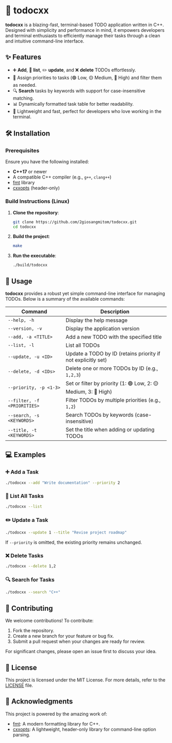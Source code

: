 # 📝 todocxx

**todocxx** is a blazing-fast, terminal-based TODO application written in C++. Designed with simplicity and performance in mind, it empowers developers and terminal enthusiasts to efficiently manage their tasks through a clean and intuitive command-line interface.

## ✨ Features

- ➕ **Add**, 📜 **list**, ✏️ **update**, and ❌ **delete** TODOs effortlessly.
- 🌟 Assign priorities to tasks (🟢 Low, 🟡 Medium, 🔴 High) and filter them as needed.
- 🔍 **Search** tasks by keywords with support for case-insensitive matching.
- 📊 Dynamically formatted task table for better readability.
- 💨 Lightweight and fast, perfect for developers who love working in the terminal.

## 🛠️ Installation

### Prerequisites

Ensure you have the following installed:

- **C++17** or newer
- A compatible C++ compiler (e.g., `g++`, `clang++`)
- [fmt](https://fmt.dev/latest/index.html) library
- [cxxopts](https://github.com/jarro2783/cxxopts) (header-only)

### Build Instructions (Linux)

1. **Clone the repository**:

   ```bash
   git clone https://github.com/2giosangmitom/todocxx.git
   cd todocxx
   ```

2. **Build the project**:

   ```bash
   make
   ```

3. **Run the executable**:

   ```bash
   ./build/todocxx
   ```

## 🚀 Usage

**todocxx** provides a robust yet simple command-line interface for managing TODOs. Below is a summary of the available commands:

| Command                     | Description                                                     |
| --------------------------- | --------------------------------------------------------------- |
| `--help, -h`                | Display the help message                                        |
| `--version, -v`             | Display the application version                                 |
| `--add, -a <TITLE>`         | Add a new TODO with the specified title                         |
| `--list, -l`                | List all TODOs                                                  |
| `--update, -u <ID>`         | Update a TODO by ID (retains priority if not explicitly set)    |
| `--delete, -d <IDs>`        | Delete one or more TODOs by ID (e.g., `1,2,3`)                  |
| `--priority, -p <1-3>`      | Set or filter by priority (1: 🟢 Low, 2: 🟡 Medium, 3: 🔴 High) |
| `--filter, -f <PRIORITIES>` | Filter TODOs by multiple priorities (e.g., `1,2`)               |
| `--search, -s <KEYWORDS>`   | Search TODOs by keywords (case-insensitive)                     |
| `--title, -t <KEYWORDS>`    | Set the title when adding or updating TODOs                     |

## 💻 Examples

### ➕ Add a Task

```bash
./todocxx --add "Write documentation" --priority 2
```

### 📜 List All Tasks

```bash
./todocxx --list
```

### ✏️ Update a Task

```bash
./todocxx --update 1 --title "Revise project roadmap"
```

If `--priority` is omitted, the existing priority remains unchanged.

### ❌ Delete Tasks

```bash
./todocxx --delete 1,2
```

### 🔍 Search for Tasks

```bash
./todocxx --search "C++"
```

## 🤝 Contributing

We welcome contributions! To contribute:

1. Fork the repository.
2. Create a new branch for your feature or bug fix.
3. Submit a pull request when your changes are ready for review.

For significant changes, please open an issue first to discuss your idea.

## 📄 License

This project is licensed under the MIT License. For more details, refer to the [LICENSE](LICENSE) file.

## 🙏 Acknowledgments

This project is powered by the amazing work of:

- [fmt](https://fmt.dev/latest/index.html): A modern formatting library for C++.
- [cxxopts](https://github.com/jarro2783/cxxopts): A lightweight, header-only library for command-line option parsing.
